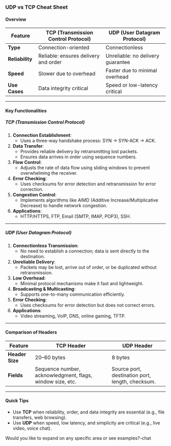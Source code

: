 ### UDP vs TCP Cheat Sheet

#### **Overview**
| Feature             | **TCP (Transmission Control Protocol)**   | **UDP (User Datagram Protocol)**  |
|---------------------|-------------------------------------------|-----------------------------------|
| **Type**            | Connection-oriented                      | Connectionless                   |
| **Reliability**     | Reliable: ensures delivery and order      | Unreliable: no delivery guarantee |
| **Speed**           | Slower due to overhead                   | Faster due to minimal overhead   |
| **Use Cases**       | Data integrity critical                  | Speed or low-latency critical    |

---

#### **Key Functionalities**

##### **TCP (Transmission Control Protocol)**
1. **Connection Establishment**: 
   - Uses a three-way handshake process: SYN → SYN-ACK → ACK.
2. **Data Transfer**: 
   - Provides reliable delivery by retransmitting lost packets.
   - Ensures data arrives in order using sequence numbers.
3. **Flow Control**: 
   - Adjusts the rate of data flow using sliding windows to prevent overwhelming the receiver.
4. **Error Checking**: 
   - Uses checksums for error detection and retransmission for error correction.
5. **Congestion Control**: 
   - Implements algorithms like AIMD (Additive Increase/Multiplicative Decrease) to handle network congestion.
6. **Applications**: 
   - HTTP/HTTPS, FTP, Email (SMTP, IMAP, POP3), SSH.

---

##### **UDP (User Datagram Protocol)**
1. **Connectionless Transmission**: 
   - No need to establish a connection; data is sent directly to the destination.
2. **Unreliable Delivery**: 
   - Packets may be lost, arrive out of order, or be duplicated without retransmission.
3. **Low Overhead**: 
   - Minimal protocol mechanisms make it fast and lightweight.
4. **Broadcasting & Multicasting**: 
   - Supports one-to-many communication efficiently.
5. **Error Checking**: 
   - Uses checksums for error detection but does not correct errors.
6. **Applications**: 
   - Video streaming, VoIP, DNS, online gaming, TFTP.

---

#### **Comparison of Headers**
| Feature             | **TCP Header**       | **UDP Header**    |
|---------------------|----------------------|-------------------|
| **Header Size**     | 20–60 bytes          | 8 bytes           |
| **Fields**          | Sequence number, acknowledgment, flags, window size, etc. | Source port, destination port, length, checksum. |

---

#### **Quick Tips**
- Use **TCP** when reliability, order, and data integrity are essential (e.g., file transfers, web browsing).
- Use **UDP** when speed, low latency, and simplicity are critical (e.g., live video, voice chat). 

Would you like to expand on any specific area or see examples?-chat